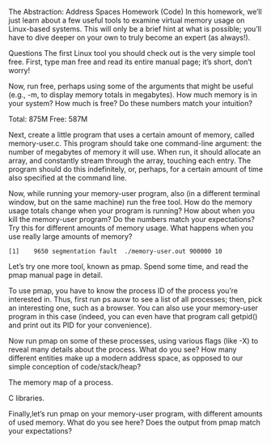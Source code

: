 The Abstraction: Address Spaces
Homework (Code)
In this homework, we’ll just learn about a few useful tools to examine virtual memory usage on Linux-based systems. This will only be a brief hint at what is possible; you’ll have to dive deeper on your own to truly become an expert (as always!).

Questions
The first Linux tool you should check out is the very simple tool free. First, type man free and read its entire manual page; it’s short, don’t worry!

Now, run free, perhaps using some of the arguments that might be useful (e.g., -m, to display memory totals in megabytes). How much memory is in your system? How much is free? Do these numbers match your intuition?

Total: 875M
Free: 587M

Next, create a little program that uses a certain amount of memory, called memory-user.c. This program should take one command-line argument: the number of megabytes of memory it will use. When run, it should allocate an array, and constantly stream through the array, touching each entry. The program should do this indefinitely, or, perhaps, for a certain amount of time also specified at the command line.

Now, while running your memory-user program, also (in a different terminal window, but on the same machine) run the free tool. How do the memory usage totals change when your program is running? How about when you kill the memory-user program? Do the numbers match your expectations? Try this for different amounts of memory usage. What happens when you use really large amounts of memory?

	[1]    9650 segmentation fault  ./memory-user.out 900000 10
Let’s try one more tool, known as pmap. Spend some time, and read the pmap manual page in detail.

To use pmap, you have to know the process ID of the process you’re interested in. Thus, first run ps auxw to see a list of all processes; then, pick an interesting one, such as a browser. You can also use your memory-user program in this case (indeed, you can even have that program call getpid() and print out its PID for your convenience).

Now run pmap on some of these processes, using various flags (like -X) to reveal many details about the process. What do you see? How many different entities make up a modern address space, as opposed to our simple conception of code/stack/heap?

The memory map of a process.

C libraries.

Finally,let’s run pmap on your memory-user program, with different amounts of used memory. What do you see here? Does the output from pmap match your expectations?
